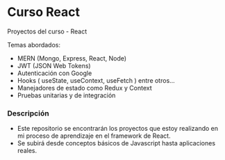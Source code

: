 # Curso React
Proyectos del curso - React

Temas abordados:
  - MERN (Mongo, Express, React, Node)
  - JWT (JSON Web Tokens)
  - Autenticación con Google
  - Hooks ( useState, useContext, useFetch ) entre otros...
  - Manejadores de estado como Redux y Context
  - Pruebas unitarias y de integración

### Descripción
- Este repositorio se encontrarán los proyectos que estoy realizando en mi proceso de aprendizaje en el framework de React.
- Se subirá desde conceptos básicos de Javascript hasta aplicaciones reales.
